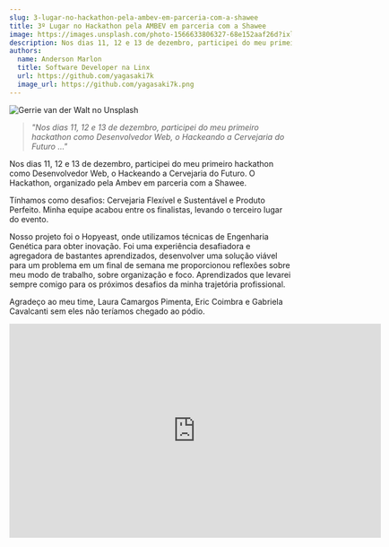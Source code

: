 ```yaml
---
slug: 3-lugar-no-hackathon-pela-ambev-em-parceria-com-a-shawee
title: 3º Lugar no Hackathon pela AMBEV em parceria com a Shawee
image: https://images.unsplash.com/photo-1566633806327-68e152aaf26d?ixlib=rb-4.0.3&ixid=MnwxMjA3fDB8MHxwaG90by1wYWdlfHx8fGVufDB8fHx8&auto=format&fit=crop&w=870&q=80
description: Nos dias 11, 12 e 13 de dezembro, participei do meu primeiro hackathon como Desenvolvedor Web, o Hackeando a Cervejaria do Futuro.
authors:
  name: Anderson Marlon
  title: Software Developer na Linx
  url: https://github.com/yagasaki7k
  image_url: https://github.com/yagasaki7k.png
---
```


![](https://images.unsplash.com/photo-1566633806327-68e152aaf26d?ixlib=rb-4.0.3&ixid=MnwxMjA3fDB8MHxwaG90by1wYWdlfHx8fGVufDB8fHx8&auto=format&fit=crop&w=870&q=80 "Gerrie van der Walt no Unsplash")

> _"Nos dias 11, 12 e 13 de dezembro, participei do meu primeiro hackathon como Desenvolvedor Web, o Hackeando a Cervejaria do Futuro …"_

Nos dias 11, 12 e 13 de dezembro, participei do meu primeiro hackathon como Desenvolvedor Web, o Hackeando a Cervejaria do Futuro. O Hackathon, organizado pela Ambev em parceria com a Shawee.

Tínhamos como desafios: Cervejaria Flexível e Sustentável e Produto Perfeito. Minha equipe acabou entre os finalistas, levando o terceiro lugar do evento.

Nosso projeto foi o Hopyeast, onde utilizamos técnicas de Engenharia Genética para obter inovação. Foi uma experiência desafiadora e agregadora de bastantes aprendizados, desenvolver uma solução viável para um problema em um final de semana me proporcionou reflexões sobre meu modo de trabalho, sobre organização e foco. Aprendizados que levarei sempre comigo para os próximos desafios da minha trajetória profissional.

Agradeço ao meu time, Laura Camargos Pimenta, Eric Coimbra e Gabriela Cavalcanti sem eles não teríamos chegado ao pódio.

<center><iframe width="663" height="382" src="https://www.youtube.com/embed/KOVlXuQGAzY" title="HACKA AMBEV: Grandes soluções para a Cervejaria do Futuro" frameborder="0" allow="accelerometer; autoplay; clipboard-write; encrypted-media; gyroscope; picture-in-picture" allowfullscreen></iframe></center>
